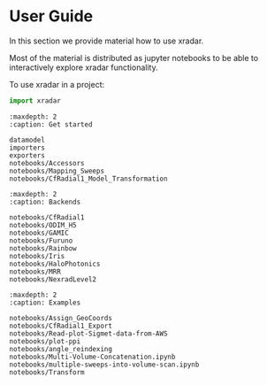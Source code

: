 # User Guide

In this section we provide material how to use xradar.

Most of the material is distributed as jupyter notebooks to be able to interactively explore xradar functionality.

To use xradar in a project:

```python
import xradar
```

```{toctree}
:maxdepth: 2
:caption: Get started

datamodel
importers
exporters
notebooks/Accessors
notebooks/Mapping_Sweeps
notebooks/CfRadial1_Model_Transformation
```

```{toctree}
:maxdepth: 2
:caption: Backends

notebooks/CfRadial1
notebooks/ODIM_H5
notebooks/GAMIC
notebooks/Furuno
notebooks/Rainbow
notebooks/Iris
notebooks/HaloPhotonics
notebooks/MRR
notebooks/NexradLevel2
```

```{toctree}
:maxdepth: 2
:caption: Examples

notebooks/Assign_GeoCoords
notebooks/CfRadial1_Export
notebooks/Read-plot-Sigmet-data-from-AWS
notebooks/plot-ppi
notebooks/angle_reindexing
notebooks/Multi-Volume-Concatenation.ipynb
notebooks/multiple-sweeps-into-volume-scan.ipynb
notebooks/Transform
```
